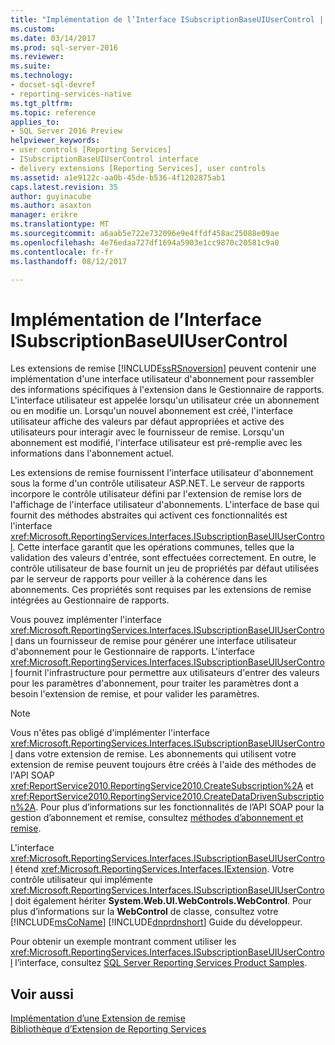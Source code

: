 ```yaml
---
title: "Implémentation de l’Interface ISubscriptionBaseUIUserControl | Documents Microsoft"
ms.custom: 
ms.date: 03/14/2017
ms.prod: sql-server-2016
ms.reviewer: 
ms.suite: 
ms.technology:
- docset-sql-devref
- reporting-services-native
ms.tgt_pltfrm: 
ms.topic: reference
applies_to:
- SQL Server 2016 Preview
helpviewer_keywords:
- user controls [Reporting Services]
- ISubscriptionBaseUIUserControl interface
- delivery extensions [Reporting Services], user controls
ms.assetid: a1e9122c-aa0b-45de-b536-4f1202875ab1
caps.latest.revision: 35
author: guyinacube
ms.author: asaxton
manager: erikre
ms.translationtype: MT
ms.sourcegitcommit: a6aab5e722e732096e9e4ffdf458ac25088e09ae
ms.openlocfilehash: 4e76edaa727df1694a5903e1cc9870c20581c9a0
ms.contentlocale: fr-fr
ms.lasthandoff: 08/12/2017

---
```

# <a name="implementing-the-isubscriptionbaseuiusercontrol-interface"></a>Implémentation de l’Interface ISubscriptionBaseUIUserControl
  Les extensions de remise [!INCLUDE[ssRSnoversion](../../../includes/ssrsnoversion-md.md)] peuvent contenir une implémentation d'une interface utilisateur d'abonnement pour rassembler des informations spécifiques à l'extension dans le Gestionnaire de rapports. L'interface utilisateur est appelée lorsqu'un utilisateur crée un abonnement ou en modifie un. Lorsqu'un nouvel abonnement est créé, l'interface utilisateur affiche des valeurs par défaut appropriées et active des utilisateurs pour interagir avec le fournisseur de remise. Lorsqu'un abonnement est modifié, l'interface utilisateur est pré-remplie avec les informations dans l'abonnement actuel.  
  
 Les extensions de remise fournissent l'interface utilisateur d'abonnement sous la forme d'un contrôle utilisateur ASP.NET. Le serveur de rapports incorpore le contrôle utilisateur défini par l'extension de remise lors de l'affichage de l'interface utilisateur d'abonnements. L'interface de base qui fournit des méthodes abstraites qui activent ces fonctionnalités est l'interface <xref:Microsoft.ReportingServices.Interfaces.ISubscriptionBaseUIUserControl>. Cette interface garantit que les opérations communes, telles que la validation des valeurs d'entrée, sont effectuées correctement. En outre, le contrôle utilisateur de base fournit un jeu de propriétés par défaut utilisées par le serveur de rapports pour veiller à la cohérence dans les abonnements. Ces propriétés sont requises par les extensions de remise intégrées au Gestionnaire de rapports.  
  
 Vous pouvez implémenter l'interface <xref:Microsoft.ReportingServices.Interfaces.ISubscriptionBaseUIUserControl> dans un fournisseur de remise pour générer une interface utilisateur d'abonnement pour le Gestionnaire de rapports. L'interface <xref:Microsoft.ReportingServices.Interfaces.ISubscriptionBaseUIUserControl> fournit l'infrastructure pour permettre aux utilisateurs d'entrer des valeurs pour les paramètres d'abonnement, pour traiter les paramètres dont a besoin l'extension de remise, et pour valider les paramètres.  
  
> [!NOTE]  
>  Vous n'êtes pas obligé d'implémenter l'interface <xref:Microsoft.ReportingServices.Interfaces.ISubscriptionBaseUIUserControl> dans votre extension de remise. Les abonnements qui utilisent votre extension de remise peuvent toujours être créés à l'aide des méthodes de l'API SOAP <xref:ReportService2010.ReportingService2010.CreateSubscription%2A> et <xref:ReportService2010.ReportingService2010.CreateDataDrivenSubscription%2A>. Pour plus d’informations sur les fonctionnalités de l’API SOAP pour la gestion d’abonnement et remise, consultez [méthodes d’abonnement et remise](../../../reporting-services/report-server-web-service/methods/subscription-and-delivery-methods.md).  
  
 L'interface <xref:Microsoft.ReportingServices.Interfaces.ISubscriptionBaseUIUserControl> étend <xref:Microsoft.ReportingServices.Interfaces.IExtension>. Votre contrôle utilisateur qui implémente <xref:Microsoft.ReportingServices.Interfaces.ISubscriptionBaseUIUserControl> doit également hériter **System.Web.UI.WebControls.WebControl**. Pour plus d’informations sur la **WebControl** de classe, consultez votre [!INCLUDE[msCoName](../../../includes/msconame-md.md)] [!INCLUDE[dnprdnshort](../../../includes/dnprdnshort-md.md)] Guide du développeur.  
  
 Pour obtenir un exemple montrant comment utiliser les <xref:Microsoft.ReportingServices.Interfaces.ISubscriptionBaseUIUserControl> l’interface, consultez [SQL Server Reporting Services Product Samples](http://go.microsoft.com/fwlink/?LinkId=177889).  
  
## <a name="see-also"></a>Voir aussi  
 [Implémentation d’une Extension de remise](../../../reporting-services/extensions/delivery-extension/implementing-a-delivery-extension.md)   
 [Bibliothèque d’Extension de Reporting Services](../../../reporting-services/extensions/reporting-services-extension-library.md)  
  
  
